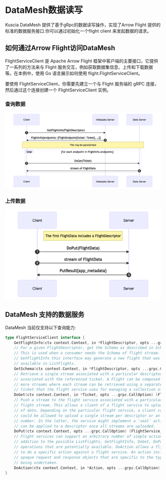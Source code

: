 # DataMesh数据读写
Kuscia DataMesh 提供了基于gRpc的数据读写操作，实现了Arrow Flight 提供的标准的数据服务接口.你可以通过初始化一个flight client 来发起数据的请求。
## 如何通过Arrow Flight访问DataMesh
FlightServiceClient 是 Apache Arrow Flight 框架中客户端的主要接口，它提供了一系列的方法来与 Flight 服务交互，例如获取数据集信息、上传和下载数据等。在本例中，使用 Go 语言展示如何使用 flight.FlightServiceClient。

要使用 FlightServiceClient，你需要先建立一个与 Flight 服务端的 gRPC 连接，然后通过这个连接创建一个 FlightServiceClient 实例。
### 查询数据
![Alt text](../../../imgs/flight_do_get.png)
### 上传数据
![Alt text](../../../imgs/flight_do_put.png)
## DataMesh 支持的数据服务
DataMesh 当前仅支持以下查询能力:
```go
type FlightServiceClient interface {
	GetFlightInfo(ctx context.Context, in *FlightDescriptor, opts ...grpc.CallOption) (*FlightInfo, error)
	// For a given FlightDescriptor, get the Schema as described in Schema.fbs::Schema
	// This is used when a consumer needs the Schema of flight stream. Similar to
	// GetFlightInfo this interface may generate a new flight that was not previously
	// available in ListFlights.
	GetSchema(ctx context.Context, in *FlightDescriptor, opts ...grpc.CallOption) (*SchemaResult, error)
	// Retrieve a single stream associated with a particular descriptor
	// associated with the referenced ticket. A Flight can be composed of one or
	// more streams where each stream can be retrieved using a separate opaque
	// ticket that the flight service uses for managing a collection of streams.
	DoGet(ctx context.Context, in *Ticket, opts ...grpc.CallOption) (FlightService_DoGetClient, error)
	// Push a stream to the flight service associated with a particular
	// flight stream. This allows a client of a flight service to upload a stream
	// of data. Depending on the particular flight service, a client consumer
	// could be allowed to upload a single stream per descriptor or an unlimited
	// number. In the latter, the service might implement a 'seal' action that
	// can be applied to a descriptor once all streams are uploaded.
	DoPut(ctx context.Context, opts ...grpc.CallOption) (FlightService_DoPutClient, error)
	// Flight services can support an arbitrary number of simple actions in
	// addition to the possible ListFlights, GetFlightInfo, DoGet, DoPut
	// operations that are potentially available. DoAction allows a flight client
	// to do a specific action against a flight service. An action includes
	// opaque request and response objects that are specific to the type action
	// being undertaken.
	DoAction(ctx context.Context, in *Action, opts ...grpc.CallOption) (FlightService_DoActionClient, error)
}
```